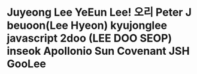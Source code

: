 Juyeong Lee
YeEun Lee!
오리
Peter J
beuoon(Lee Hyeon)
kyujonglee javascript
2doo (LEE DOO SEOP)
inseok
Apollonio Sun
Covenant
JSH
GooLee
=======

